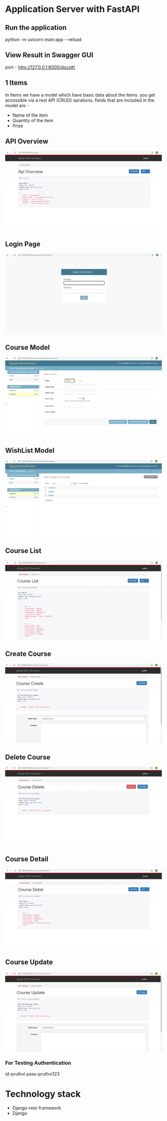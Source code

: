 # Application Server with FastAPI

## Run the application
python -m uvicorn main:app --reload

## View Result in Swagger GUI
port - http://127.0.0.1:8000/docs#/

## 1 Items

In Items we have a model which have basic data about the items. you get accessible via a rest API (CRUD) oprations. fields that are included in the model are -

* Name of the item
* Quantity of the item
* Prize

## API Overview
![Image of API Overview](https://github.com/pruthvirbhat/Habbit/blob/main/Images/API%20overview.png)

## Login Page
![Image of API Overview](https://github.com/pruthvirbhat/Habbit/blob/main/Images/Login%20Page.png)

## Course Model
![Image of API Overview](https://github.com/pruthvirbhat/Habbit/blob/main/Images/courseModel.png)

## WishList Model
![Image of Category List](https://github.com/pruthvirbhat/Habbit/blob/main/Images/category.png)

## Course List
![Image of Course List](https://github.com/pruthvirbhat/Habbit/blob/main/Images/Course%20List.png)

## Create Course
![Image of API Overview](https://github.com/pruthvirbhat/Habbit/blob/main/Images/Course%20Create.png)

## Delete Course
![Image of API Overview](https://github.com/pruthvirbhat/Habbit/blob/main/Images/Course%20Delete.png)

## Course Detail
![Image of API Overview](https://github.com/pruthvirbhat/Habbit/blob/main/Images/Course%20Detail.png)

## Course Update
![Image of API Overview](https://github.com/pruthvirbhat/Habbit/blob/main/Images/Course%20Update.png)

### For Testing Authentication
id-pruthvi pass-pruthvi123

# Technology stack
* Django-rest-framework
* Django
